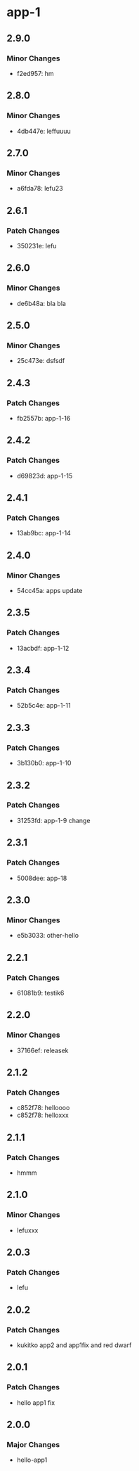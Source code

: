 # app-1

## 2.9.0

### Minor Changes

- f2ed957: hm

## 2.8.0

### Minor Changes

- 4db447e: leffuuuu

## 2.7.0

### Minor Changes

- a6fda78: lefu23

## 2.6.1

### Patch Changes

- 350231e: lefu

## 2.6.0

### Minor Changes

- de6b48a: bla bla

## 2.5.0

### Minor Changes

- 25c473e: dsfsdf

## 2.4.3

### Patch Changes

- fb2557b: app-1-16

## 2.4.2

### Patch Changes

- d69823d: app-1-15

## 2.4.1

### Patch Changes

- 13ab9bc: app-1-14

## 2.4.0

### Minor Changes

- 54cc45a: apps update

## 2.3.5

### Patch Changes

- 13acbdf: app-1-12

## 2.3.4

### Patch Changes

- 52b5c4e: app-1-11

## 2.3.3

### Patch Changes

- 3b130b0: app-1-10

## 2.3.2

### Patch Changes

- 31253fd: app-1-9 change

## 2.3.1

### Patch Changes

- 5008dee: app-18

## 2.3.0

### Minor Changes

- e5b3033: other-hello

## 2.2.1

### Patch Changes

- 61081b9: testik6

## 2.2.0

### Minor Changes

- 37166ef: releasek

## 2.1.2

### Patch Changes

- c852f78: helloooo
- c852f78: helloxxx

## 2.1.1

### Patch Changes

- hmmm

## 2.1.0

### Minor Changes

- lefuxxx

## 2.0.3

### Patch Changes

- lefu

## 2.0.2

### Patch Changes

- kukitko app2 and app1fix and red dwarf

## 2.0.1

### Patch Changes

- hello app1 fix

## 2.0.0

### Major Changes

- hello-app1
